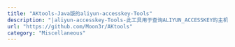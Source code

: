 ```yaml
---
title: "AKtools-Java版的aliyun-accesskey-Tools"
description: "|aliyun-accesskey-Tools-此工具用于查询ALIYUN_ACCESSKEY的主机，并且远程执行命令|alicloud-tools：阿里云ECS、策略组辅助小工具"
url: "https://github.com/Moon3r/AKtools"
category: "Miscellaneous"
---
```

